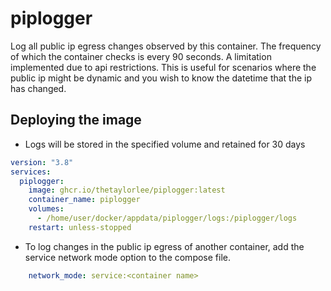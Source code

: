 # piplogger
Log all public ip egress changes observed by this container. The frequency of which the container checks is every 90 seconds. A limitation implemented due to api restrictions. This is useful for scenarios where the public ip might be dynamic and you wish to know the datetime that the ip has changed.


## Deploying the image
- Logs will be stored in the specified volume and retained for 30 days

```yml
version: "3.8"
services:
  piplogger:
    image: ghcr.io/thetaylorlee/piplogger:latest
    container_name: piplogger
    volumes:
      - /home/user/docker/appdata/piplogger/logs:/piplogger/logs
    restart: unless-stopped
```

- To log changes in the public ip egress of another container, add the service network mode option to the compose file.
```yml
    network_mode: service:<container name>
```
